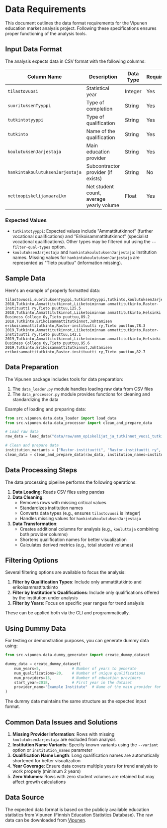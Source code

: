 # Data Requirements

This document outlines the data format requirements for the Vipunen education market analysis project. Following these specifications ensures proper functioning of the analysis tools.

## Input Data Format

The analysis expects data in CSV format with the following columns:

| Column Name | Description | Data Type | Required |
|-------------|-------------|-----------|----------|
| `tilastovuosi` | Statistical year | Integer | Yes |
| `suorituksenTyyppi` | Type of completion | String | Yes |
| `tutkintotyyppi` | Type of qualification | String | Yes |
| `tutkinto` | Name of the qualification | String | Yes |
| `koulutuksenJarjestaja` | Main education provider | String | Yes |
| `hankintakoulutuksenJarjestaja` | Subcontractor provider (if exists) | String | No |
| `nettoopiskelijamaaraLkm` | Net student count, average yearly volume | Float | Yes |

### Expected Values

- `tutkintotyyppi`: Expected values include "Ammattitutkinnot" (further vocational qualifications) and "Erikoisammattitutkinnot" (specialist vocational qualifications). Other types may be filtered out using the `--filter-qual-types` option.
- `koulutuksenJarjestaja` and `hankintakoulutuksenJarjestaja`: Institution names. Missing values for `hankintakoulutuksenJarjestaja` are represented as "Tieto puuttuu" (information missing).

## Sample Data

Here's an example of properly formatted data:

```csv
tilastovuosi,suorituksenTyyppi,tutkintotyyppi,tutkinto,koulutuksenJarjestaja,hankintakoulutuksenJarjestaja,nettoopiskelijamaaraLkm
2018,Tutkinto,Ammattitutkinnot,Liiketoiminnan ammattitutkinto,Rastor-instituutti ry,Tieto puuttuu,125.5
2018,Tutkinto,Ammattitutkinnot,Liiketoiminnan ammattitutkinto,Helsinki Business College Oy,Tieto puuttuu,89.2
2018,Tutkinto,Erikoisammattitutkinnot,Johtamisen erikoisammattitutkinto,Rastor-instituutti ry,Tieto puuttuu,78.3
2019,Tutkinto,Ammattitutkinnot,Liiketoiminnan ammattitutkinto,Rastor-instituutti ry,Tieto puuttuu,142.1
2019,Tutkinto,Ammattitutkinnot,Liiketoiminnan ammattitutkinto,Helsinki Business College Oy,Tieto puuttuu,95.6
2019,Tutkinto,Erikoisammattitutkinnot,Johtamisen erikoisammattitutkinto,Rastor-instituutti ry,Tieto puuttuu,82.7
```

## Data Preparation

The Vipunen package includes tools for data preparation:

1. The `data_loader.py` module handles loading raw data from CSV files
2. The `data_processor.py` module provides functions for cleaning and standardizing the data

Example of loading and preparing data:

```python
from src.vipunen.data.data_loader import load_data
from src.vipunen.data.data_processor import clean_and_prepare_data

# Load raw data
raw_data = load_data("data/raw/amm_opiskelijat_ja_tutkinnot_vuosi_tutkinto.csv")

# Clean and prepare data
institution_variants = ["Rastor-instituutti", "Rastor-instituutti ry", "Rastor"]
clean_data = clean_and_prepare_data(raw_data, institution_names=institution_variants)
```

## Data Processing Steps

The data processing pipeline performs the following operations:

1. **Data Loading**: Reads CSV files using pandas
2. **Data Cleaning**:
   - Removes rows with missing critical values
   - Standardizes institution names
   - Converts data types (e.g., ensures `tilastovuosi` is integer)
   - Handles missing values for `hankintakoulutuksenJarjestaja`
3. **Data Transformation**:
   - Creates additional columns for analysis (e.g., `kouluttaja` combining both provider columns)
   - Shortens qualification names for better visualization
   - Calculates derived metrics (e.g., total student volumes)

## Filtering Options

Several filtering options are available to focus the analysis:

1. **Filter by Qualification Types**: Include only ammattitutkinto and erikoisammattitutkinto
2. **Filter by Institution's Qualifications**: Include only qualifications offered by the institution under analysis
3. **Filter by Years**: Focus on specific year ranges for trend analysis

These can be applied both via the CLI and programmatically.

## Using Dummy Data

For testing or demonstration purposes, you can generate dummy data using:

```python
from src.vipunen.data.dummy_generator import create_dummy_dataset

dummy_data = create_dummy_dataset(
    num_years=5,              # Number of years to generate
    num_qualifications=20,    # Number of unique qualifications
    num_providers=15,         # Number of education providers
    start_year=2018,          # First year in the dataset
    provider_name="Example Institute"  # Name of the main provider for analysis
)
```

The dummy data maintains the same structure as the expected input format.

## Common Data Issues and Solutions

1. **Missing Provider Information**: Rows with missing `koulutuksenJarjestaja` are excluded from analysis
2. **Institution Name Variants**: Specify known variants using the `--variant` option or `institution_names` parameter
3. **Qualification Name Length**: Long qualification names are automatically shortened for better visualization
4. **Year Coverage**: Ensure data covers multiple years for trend analysis to work properly (minimum 2 years)
5. **Zero Volumes**: Rows with zero student volumes are retained but may affect growth calculations

## Data Source

The expected data format is based on the publicly available education statistics from Vipunen (Finnish Education Statistics Database). The raw data can be downloaded from [Vipunen](https://vipunen.fi/fi-fi). 